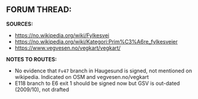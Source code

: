 ﻿**FORUM THREAD:**
- 


**SOURCES:**
- https://no.wikipedia.org/wiki/Fylkesvei
- https://no.wikipedia.org/wiki/Kategori:Prim%C3%A6re_fylkesveier
- https://www.vegvesen.no/vegkart/vegkart/


**NOTES TO ROUTES:**
- No evidence that `Fv47` branch in Haugesund is signed, not mentioned on wikipedia. Indicated on OSM and vegvesen.no/vegkart
- E118 branch to E6 exit 1 should be signed now but GSV is out-dated (2009/10), not drafted